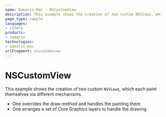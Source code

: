 ```yaml
---
name: Xamarin.Mac - NSCustomView
description: This example shows the creation of two custom NSViews, which each paint themselves via different mechanisms. - One overrides the draw method and...
page_type: sample
languages:
- csharp
products:
- xamarin
technologies:
- xamarin-mac
urlFragment: nscustomview
---
```

# NSCustomView

This example shows the creation of two custom `NSView`s, which each paint themselves via different mechanisms.

- One overrides the draw method and handles the painting there.
- One arranges a set of Core Graphics layers to handle the drawing.

